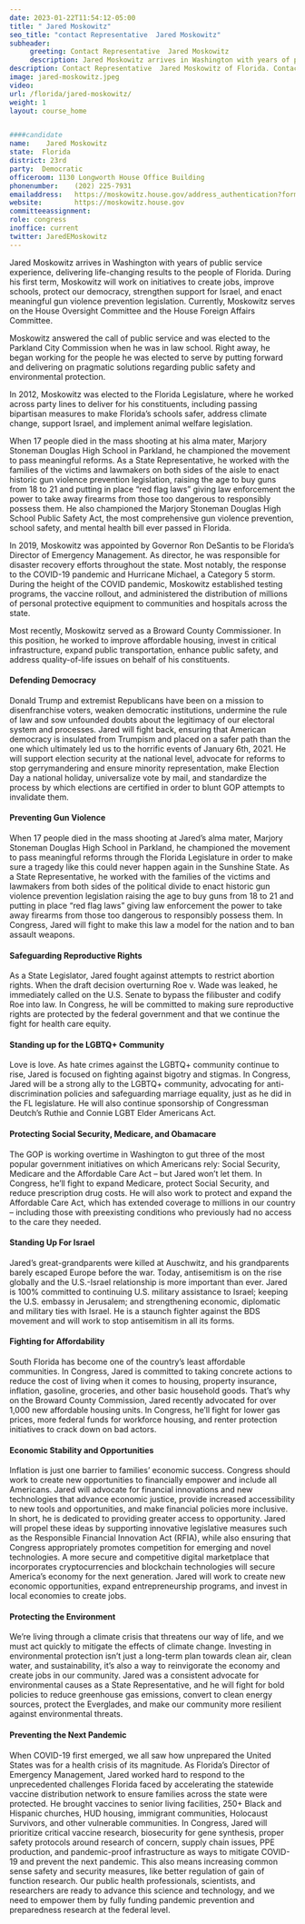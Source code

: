```yaml
---
date: 2023-01-22T11:54:12-05:00
title: " Jared Moskowitz"
seo_title: "contact Representative  Jared Moskowitz"
subheader:
     greeting: Contact Representative  Jared Moskowitz 
     description: Jared Moskowitz arrives in Washington with years of public service experience, delivering life-changing results to the people of Florida. 
description: Contact Representative  Jared Moskowitz of Florida. Contact information for  Jared Moskowitz includes email address, phone number, and mailing address.
image: jared-moskowitz.jpeg
video: 
url: /florida/jared-moskowitz/
weight: 1
layout: course_home


####candidate
name:	 Jared Moskowitz
state:	Florida
district: 23rd
party:	Democratic
officeroom:	1130 Longworth House Office Building
phonenumber:	(202) 225-7931
emailaddress:	https://moskowitz.house.gov/address_authentication?form=/contact
website:		https://moskowitz.house.gov
committeeassignment: 
role: congress
inoffice: current
twitter: JaredEMoskowitz
---
```

Jared Moskowitz arrives in Washington with years of public service experience, delivering life-changing results to the people of Florida. During his first term, Moskowitz will work on initiatives to create jobs, improve schools, protect our democracy, strengthen support for Israel, and enact meaningful gun violence prevention legislation. Currently, Moskowitz serves on the House Oversight Committee and the House Foreign Affairs Committee.

Moskowitz answered the call of public service and was elected to the Parkland City Commission when he was in law school. Right away, he began working for the people he was elected to serve by putting forward and delivering on pragmatic solutions regarding public safety and environmental protection.

In 2012, Moskowitz was elected to the Florida Legislature, where he worked across party lines to deliver for his constituents, including passing bipartisan measures to make Florida’s schools safer, address climate change, support Israel, and implement animal welfare legislation.

When 17 people died in the mass shooting at his alma mater, Marjory Stoneman Douglas High School in Parkland, he championed the movement to pass meaningful reforms.  As a State Representative, he worked with the families of the victims and lawmakers on both sides of the aisle to enact historic gun violence prevention legislation, raising the age to buy guns from 18 to 21 and putting in place “red flag laws” giving law enforcement the power to take away firearms from those too dangerous to responsibly possess them. He also championed the Marjory Stoneman Douglas High School Public Safety Act, the most comprehensive gun violence prevention, school safety, and mental health bill ever passed in Florida.

In 2019, Moskowitz was appointed by Governor Ron DeSantis to be Florida’s Director of Emergency Management. As director, he was responsible for disaster recovery efforts throughout the state.  Most notably, the response to the COVID-19 pandemic and Hurricane Michael, a Category 5 storm.  During the height of the COVID pandemic, Moskowitz established testing programs, the vaccine rollout, and administered the distribution of millions of personal protective equipment to communities and hospitals across the state.

Most recently, Moskowitz served as a Broward County Commissioner. In this position, he worked to improve affordable housing, invest in critical infrastructure, expand public transportation, enhance public safety, and address quality-of-life issues on behalf of his constituents.

#### Defending Democracy
Donald Trump and extremist Republicans have been on a mission to disenfranchise voters, weaken democratic institutions, undermine the rule of law and sow unfounded doubts about the legitimacy of our electoral system and processes. Jared will fight back, ensuring that American democracy is insulated from Trumpism and placed on a safer path than the one which ultimately led us to the horrific events of January 6th, 2021. He will support election security at the national level, advocate for reforms to stop gerrymandering and ensure minority representation, make Election Day a national holiday, universalize vote by mail, and standardize the process by which elections are certified in order to blunt GOP attempts to invalidate them.

#### Preventing Gun Violence
When 17 people died in the mass shooting at Jared’s alma mater, Marjory Stoneman Douglas High School in Parkland, he championed the movement to pass meaningful reforms through the Florida Legislature in order to make sure a tragedy like this could never happen again in the Sunshine State. As a State Representative, he worked with the families of the victims and lawmakers from both sides of the political divide to enact historic gun violence prevention legislation raising the age to buy guns from 18 to 21 and putting in place “red flag laws” giving law enforcement the power to take away firearms from those too dangerous to responsibly possess them. In Congress, Jared will fight to make this law a model for the nation and to ban assault weapons.

#### Safeguarding Reproductive Rights
As a State Legislator, Jared fought against attempts to restrict abortion rights. When the draft decision overturning Roe v. Wade was leaked, he immediately called on the U.S. Senate to bypass the filibuster and codify Roe into law. In Congress, he will be committed to making sure reproductive rights are protected by the federal government and that we continue the fight for health care equity.

#### Standing up for the LGBTQ+ Community
Love is love. As hate crimes against the LGBTQ+ community continue to rise, Jared is focused on fighting against bigotry and stigmas. In Congress, Jared will be a strong ally to the LGBTQ+ community, advocating for anti-discrimination policies and safeguarding marriage equality, just as he did in the FL legislature. He will also continue sponsorship of Congressman Deutch’s Ruthie and Connie LGBT Elder Americans Act.

#### Protecting Social Security, Medicare, and Obamacare
The GOP is working overtime in Washington to gut three of the most popular government initiatives on which Americans rely: Social Security, Medicare and the Affordable Care Act – but Jared won’t let them. In Congress, he’ll fight to expand Medicare, protect Social Security, and reduce prescription drug costs. He will also work to protect and expand the Affordable Care Act, which has extended coverage to millions in our country – including those with preexisting conditions who previously had no access to the care they needed.

#### Standing Up For Israel
Jared’s great-grandparents were killed at Auschwitz, and his grandparents barely escaped Europe before the war. Today, antisemitism is on the rise globally and the U.S.-Israel relationship is more important than ever. Jared is 100% committed to continuing U.S. military assistance to Israel; keeping the U.S. embassy in Jerusalem; and strengthening economic, diplomatic and military ties with Israel. He is a staunch fighter against the BDS movement and will work to stop antisemitism in all its forms.

#### Fighting for Affordability
South Florida has become one of the country’s least affordable communities. In Congress, Jared is committed to taking concrete actions to reduce the cost of living when it comes to housing, property insurance, inflation, gasoline, groceries, and other basic household goods. That’s why on the Broward County Commission, Jared recently advocated for over 1,000 new affordable housing units. In Congress, he’ll fight for lower gas prices, more federal funds for workforce housing, and renter protection initiatives to crack down on bad actors.

#### Economic Stability and Opportunities
Inflation is just one barrier to families’ economic success. Congress should work to create new opportunities to financially empower and include all Americans. Jared will advocate for financial innovations and new technologies that advance economic justice, provide increased accessibility to new tools and opportunities, and make financial policies more inclusive. In short, he is dedicated to providing greater access to opportunity. Jared will propel these ideas by supporting innovative legislative measures such as the Responsible Financial Innovation Act (RFIA), while also ensuring that Congress appropriately promotes competition for emerging and novel technologies. A more secure and competitive digital marketplace that incorporates cryptocurrencies and blockchain technologies will secure America’s economy for the next generation. Jared will work to create new economic opportunities, expand entrepreneurship programs, and invest in local economies to create jobs.

#### Protecting the Environment
We’re living through a climate crisis that threatens our way of life, and we must act quickly to mitigate the effects of climate change. Investing in environmental protection isn’t just a long-term plan towards clean air, clean water, and sustainability, it’s also a way to reinvigorate the economy and create jobs in our community. Jared was a consistent advocate for environmental causes as a State Representative, and he will fight for bold policies to reduce greenhouse gas emissions, convert to clean energy sources, protect the Everglades, and make our community more resilient against environmental threats.

#### Preventing the Next Pandemic
When COVID-19 first emerged, we all saw how unprepared the United States was for a health crisis of its magnitude. As Florida’s Director of Emergency Management, Jared worked hard to respond to the unprecedented challenges Florida faced by accelerating the statewide vaccine distribution network to ensure families across the state were protected. He brought vaccines to senior living facilities, 250+ Black and Hispanic churches, HUD housing, immigrant communities, Holocaust Survivors, and other vulnerable communities. In Congress, Jared will prioritize critical vaccine research, biosecurity for gene synthesis, proper safety protocols around research of concern, supply chain issues, PPE production, and pandemic-proof infrastructure as ways to mitigate COVID-19 and prevent the next pandemic. This also means increasing common sense safety and security measures, like better regulation of gain of function research. Our public health professionals, scientists, and researchers are ready to advance this science and technology, and we need to empower them by fully funding pandemic prevention and preparedness research at the federal level.